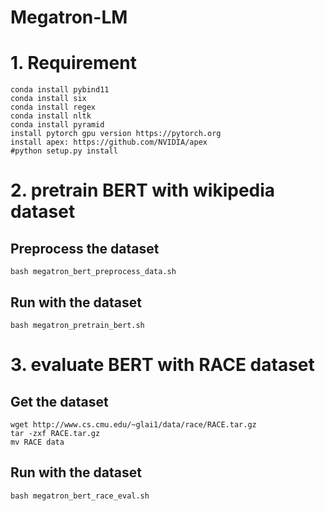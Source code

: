 # Megatron-LM
# 1. Requirement
```
conda install pybind11
conda install six
conda install regex
conda install nltk
conda install pyramid
install pytorch gpu version https://pytorch.org
install apex: https://github.com/NVIDIA/apex
#python setup.py install
```

# 2. pretrain BERT with wikipedia dataset
## Preprocess the dataset
```
bash megatron_bert_preprocess_data.sh
```
## Run with the dataset
```
bash megatron_pretrain_bert.sh
```

# 3. evaluate BERT with RACE dataset
## Get the dataset
```
wget http://www.cs.cmu.edu/~glai1/data/race/RACE.tar.gz
tar -zxf RACE.tar.gz
mv RACE data
```
## Run with the dataset
```
bash megatron_bert_race_eval.sh
```
